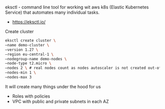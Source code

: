 eksctl - command line tool for working wit aws k8s (Elastic Kubernetes Service) that automates many individual tasks.

- https://eksctl.io/

Create cluster
```bash
eksctl create cluster \
—name demo-cluster \
—version 1.27 \
—region eu-central-1 \
—nodegroup-name demo-nodes \
—node-type t2.micro \
—nodes 2 \ # real nodes count as nodes autoscaler is not created out-of-the-box
—nodes-min 1 \
—nodes-max 3
```

It will create many things under the hood for us
- Roles with policies
- VPC with public and private subnets in each AZ
